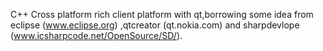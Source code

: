 C++ Cross platform rich client platform with qt,borrowing some idea from eclipse (www.eclipse.org) ,qtcreator (qt.nokia.com)
and  sharpdevlope (www.icsharpcode.net/OpenSource/SD/).